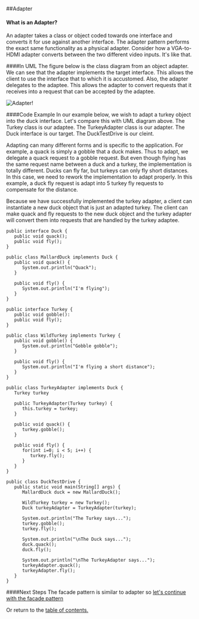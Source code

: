 ##Adapter

#### What is an Adapter?
An adapter takes a class or object coded towards one interface and converts it for use against another interface. The adapter pattern performs the exact same functionality as a physical adapter. Consider how a VGA-to-HDMI adapter converts between the two different video inputs. It's like that.

####In UML
The figure below is the class diagram from an object adapter. We can see that the adapter implements the target interface. This allows the client to use the interface that to which it is accustomed. Also, the adapter delegates to the adaptee. This allows the adapter to convert requests that it receives into a request that can be accepted by the adaptee.

![Adapter!](https://github.com/trekbaum/present/blob/master/sdp/resourses/adapter.png "Object Adapter UML")

####Code Example
In our example below, we wish to adapt a turkey object into the duck interface. Let's compare this with UML diagram above. The Turkey class is our adaptee. The TurkeyAdapter class is our adapter. The Duck interface is our target. The DuckTestDrive is our cleint.

Adapting can many different forms and is specific to the application. For example, a quack is simply a gobble that a duck makes. Thus to adapt, we delegate a quack request to a gobble request. But even though flying has the same request name between a duck and a turkey, the implementation is totally different. Ducks can fly far, but turkeys can only fly short distances. In this case, we need to rework the implementation to adapt properly. In this example, a duck fly request is adapt into 5 turkey fly requests to compensate for the distance.

Because we have successfully implemented the turkey adapter, a client can instantiate a new duck object that is just an adapted turkey. The client can make quack and fly requests to the new duck object and the turkey adapter will convert them into requests that are handled by the turkey adaptee.

```
public interface Duck {
   public void quack();
   public void fly();
}

public class MallardDuck implements Duck {
   public void quack() {
      System.out.println("Quack");
   }
   
   public void fly() {
      System.out.println("I'm flying");
   }
}

public interface Turkey {
   public void gobble():
   public void fly();
}

public class WildTurkey implements Turkey {
   public void gobble() {
      System.out.println("Gobble gobble");
   }
   
   public void fly() {
      System.out.println("I'm flying a short distance");
   }
}

public class TurkeyAdapter implements Duck {
   Turkey turkey
   
   public TurkeyAdapter(Turkey turkey) {
      this.turkey = turkey;
   }
   
   public void quack() {
      turkey.gobble();
   }
   
   public void fly() {
      for(int i=0; i < 5; i++) {
         turkey.fly();
      }
   }
}

public class DuckTestDrive {
   public static void main(String[] args) {
      MallardDuck duck = new MallardDuck();
      
      WildTurkey turkey = new Turkey();
      Duck turkeyAdapter = TurkeyAdapter(turkey);
      
      System.out.println("The Turkey says...");
      turkey.gobble();
      turkey.fly();
      
      System.out.println("\nThe Duck says...");
      duck.quack();
      duck.fly();
      
      System.out.println("\nThe TurkeyAdapter says...");
      turkeyAdapter.quack();
      turkeyAdapter.fly();
   }
}
```

####Next Steps
The facade pattern is similar to adapter so [let's continue with the facade pattern](https://github.com/trekbaum/present/blob/master/sdp/facade.md)

Or return to the [table of contents.](https://github.com/trekbaum/present/blob/master/sdp/README.md)
